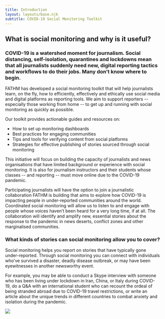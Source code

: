 ```yaml
---
title: Introduction
layout: layouts/base.njk
subtitle: COVID-19 Social Monitoring Toolkit
---
```


## What is social monitoring and why is it useful?


### COVID-19 is a watershed moment for journalism. Social distancing, self-isolation, quarantines and lockdowns mean that all journalists suddenly need new, digital reporting tactics and workflows to do their jobs. Many don’t know where to begin. 

FATHM has developed a social monitoring toolkit that will help journalists learn, on the fly, how to efficiently, effectively and ethically use social media and digital platforms as reporting tools. We aim to support reporters -- especially those working from home -- to get up and running with social monitoring as quickly as possible. 

Our toolkit provides actionable guides and resources on:

- How to set up monitoring dashboards
- Best practices for engaging communities
- Tips and tools for verifying content from social platforms
- Strategies for effective publishing of stories sourced through social monitoring 

This initiative will focus on building the capacity of journalists and news organisations that have limited background or experience with social monitoring. It is also for journalism instructors and their students whose classes -- and reporting -- must move online due to the COVID-19 pandemic. 

Participating journalists will have the option to join a journalistic collaboration FATHM is building that aims to explore how COVID-19 is impacting people in under-reported communities around the world. Coordinated social monitoring will allow us to listen to and engage with people whose voices haven’t been heard for a very long time, if at all. The collaboration will identify and amplify new, essential stories about the response to the pandemic in news deserts, conflict zones and other marginalised communities. 


### What kinds of stories can social monitoring allow you to cover?
Social monitoring helps you report on stories that have typically gone under-reported. Through social monitoring you can connect with individuals who’ve  survived a disaster, deadly disease outbreak, or may have been eyewitnesses in another newsworthy event. 

For example, you may be able to conduct a Skype interview with someone who has been living under lockdown in Iran, China, or Italy during COVID-19, do a Q&A with an international student who can recount the ordeal of being stranded abroad due to COVID-19 travel restrictions, or write an article about the unique trends in different countries to combat anxiety and isolation during the pandemic.      

<img src="/images/fathm.png">